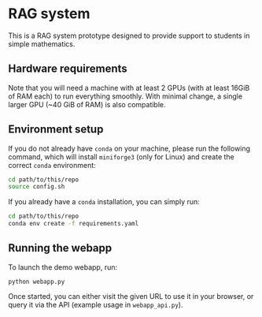 # RAG system

This is a RAG system prototype designed to provide support to students in simple mathematics.

## Hardware requirements

Note that you will need a machine with at least 2 GPUs (with at least 16GiB of RAM each) to run everything smoothly. With minimal change, a single larger GPU (~40 GiB of RAM) is also compatible.

## Environment setup

If you do not already have `conda` on your machine, please run the following command, which will install
`miniforge3` (only for Linux) and create the correct `conda` environment:

```sh
cd path/to/this/repo
source config.sh
```

If you already have a `conda` installation, you can simply run:

```sh
cd path/to/this/repo
conda env create -f requirements.yaml
```

## Running the webapp

To launch the demo webapp, run:

```
python webapp.py
```

Once started, you can either visit the given URL to use it in your browser, or query it via the API (example usage in `webapp_api.py`).